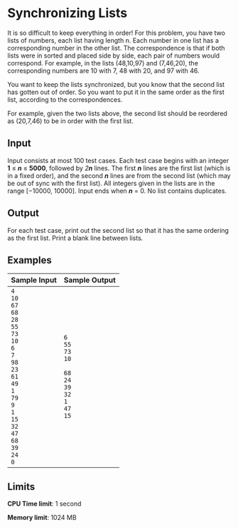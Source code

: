 # Synchronizing Lists

It is so difficult to keep everything in order! For this problem, you have two lists of numbers, each list having length n. Each number in one list has a corresponding number in the other list. The correspondence is that if both lists were in sorted and placed side by side, each pair of numbers would correspond. For example, in the lists (48,10,97) and (7,46,20), the corresponding numbers are 10 with 7, 48 with 20, and 97 with 46.

You want to keep the lists synchronized, but you know that the second list has gotten out of order. So you want to put it in the same order as the first list, according to the correspondences.

For example, given the two lists above, the second list should be reordered as (20,7,46) to be in order with the first list.

## Input

Input consists at most 100 test cases. Each test case begins with an integer **1** ≤ _**n**_ ≤ **5000**, followed by _2**n**_ lines. The first _**n**_ lines are the first list (which is in a fixed order), and the second _**n**_ lines are from the second list (which may be out of sync with the first list). All integers given in the lists are in the range [−10000, 10000]. Input ends when _**n**_ = 0. No list contains duplicates.

## Output

For each test case, print out the second list so that it has the same ordering as the first list. Print a blank line between lists.

## Examples

Sample Input | Sample Output
-|-
`4`<br>`10`<br>`67`<br>`68`<br>`28`<br>`55`<br>`73`<br>`10`<br>`6`<br>`7`<br>`98`<br>`23`<br>`61`<br>`49`<br>`1`<br>`79`<br>`9`<br>`1`<br>`15`<br>`32`<br>`47`<br>`68`<br>`39`<br>`24`<br>`0` | `6`<br>`55`<br>`73`<br>`10`<br>` `<br>`68`<br>`24`<br>`39`<br>`32`<br>`1`<br>`47`<br>`15`

## Limits

**CPU Time limit**: 1 second

**Memory limit**: 1024 MB